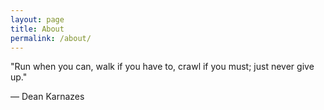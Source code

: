 ```yaml
---
layout: page
title: About
permalink: /about/
---
```

"Run when you can, walk if you have to, crawl if you must; just never give up."

— Dean Karnazes